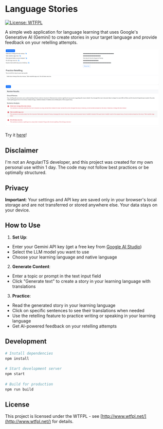 # Language Stories

[![License: WTFPL](https://img.shields.io/badge/License-WTFPL-brightgreen.svg)](http://www.wtfpl.net/about/)

A simple web application for language learning that uses Google's Generative AI (Gemini) to create stories in your target language and provide feedback on your retelling attempts.

[![Language Stories Screenshot](images/lang-screen.jpg)](images/lang-screen.jpg)

Try it [here](https://rankor.github.io/llm-lang-stories/)!

## Disclaimer

I'm not an Angular/TS developer, and this project was created for my own personal use within 1 day. The code may not follow best practices or be optimally structured.

## Privacy

**Important**: Your settings and API key are saved only in your browser's local storage and are not transferred or stored anywhere else. Your data stays on your device.

## How to Use

1. **Set Up**:
  - Enter your Gemini API key (get a free key from [Google AI Studio](https://aistudio.google.com/app/apikey))
  - Select the LLM model you want to use
  - Choose your learning language and native language

2. **Generate Content**:
  - Enter a topic or prompt in the text input field
  - Click "Generate text" to create a story in your learning language with translations

3. **Practice**:
  - Read the generated story in your learning language
  - Click on specific sentences to see their translations when needed
  - Use the retelling feature to practice writing or speaking in your learning language
  - Get AI-powered feedback on your retelling attempts

## Development

```bash
# Install dependencies
npm install

# Start development server
npm start

# Build for production
npm run build
```

## License

This project is licensed under the WTFPL - see [http://www.wtfpl.net/](http://www.wtfpl.net/) for details.

